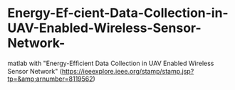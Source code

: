 # Energy-Ef-cient-Data-Collection-in-UAV-Enabled-Wireless-Sensor-Network-
matlab with "Energy-Efﬁcient Data Collection in UAV Enabled Wireless Sensor Network" (https://ieeexplore.ieee.org/stamp/stamp.jsp?tp=&amp;arnumber=8119562)
